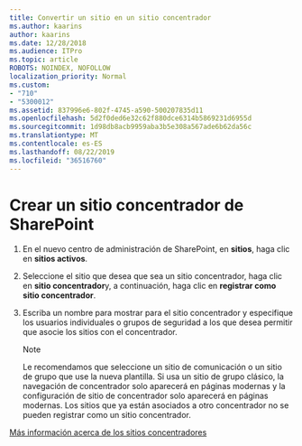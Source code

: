 ```yaml
---
title: Convertir un sitio en un sitio concentrador
ms.author: kaarins
author: kaarins
ms.date: 12/28/2018
ms.audience: ITPro
ms.topic: article
ROBOTS: NOINDEX, NOFOLLOW
localization_priority: Normal
ms.custom:
- "710"
- "5300012"
ms.assetid: 837996e6-802f-4745-a590-500207835d11
ms.openlocfilehash: 5d2f0ded6e32c62f880dce6314b5869231d6955d
ms.sourcegitcommit: 1d98db8acb9959aba3b5e308a567ade6b62da56c
ms.translationtype: MT
ms.contentlocale: es-ES
ms.lasthandoff: 08/22/2019
ms.locfileid: "36516760"
---
```

# <a name="create-a-sharepoint-hub-site"></a>Crear un sitio concentrador de SharePoint

1. En el nuevo centro de administración de SharePoint, en **sitios**, haga clic en **sitios activos**.

2. Seleccione el sitio que desea que sea un sitio concentrador, haga clic en **sitio concentrador**y, a continuación, haga clic en **registrar como sitio concentrador**.

3. Escriba un nombre para mostrar para el sitio concentrador y especifique los usuarios individuales o grupos de seguridad a los que desea permitir que asocie los sitios con el concentrador.

    > [!NOTE]
    >  Le recomendamos que seleccione un sitio de comunicación o un sitio de grupo que use la nueva plantilla. Si usa un sitio de grupo clásico, la navegación de concentrador solo aparecerá en páginas modernas y la configuración de sitio de concentrador solo aparecerá en páginas modernas. Los sitios que ya están asociados a otro concentrador no se pueden registrar como un sitio concentrador.
  
[Más información acerca de los sitios concentradores](https://go.microsoft.com/fwlink/?linkid=869149)
  